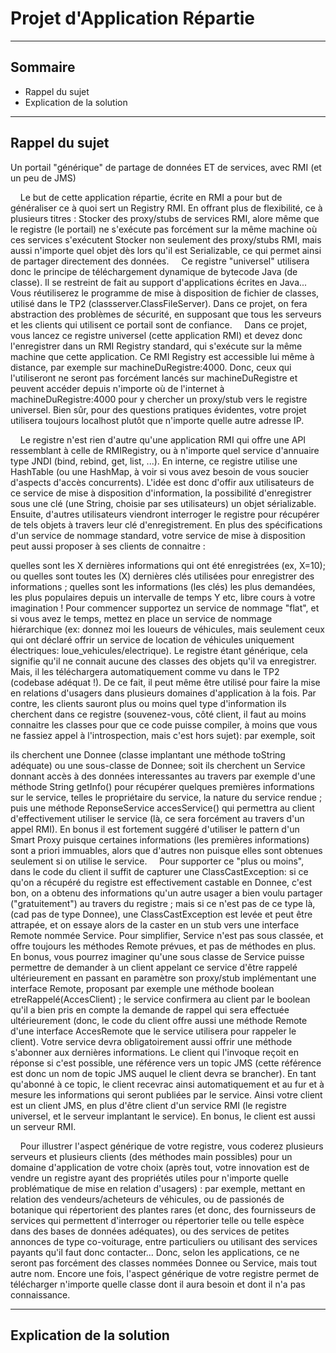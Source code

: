 # Projet d'Application Répartie
---------------

## Sommaire

* Rappel du sujet
* Explication de la solution


---------------

## Rappel du sujet

Un portail "générique" de partage de données ET de services, avec RMI (et un peu de JMS)

&nbsp;&nbsp;&nbsp;&nbsp;Le but de cette application répartie, écrite en RMI a pour but de généraliser ce à quoi sert un Registry RMI. En offrant plus de flexibilité, ce à plusieurs titres :
Stocker des proxy/stubs de services RMI, alore même que le registre (le portail) ne s'exécute pas forcément sur la même machine où ces services s'exécutent
Stocker non seulement des proxy/stubs RMI, mais aussi n'importe quel objet dès lors qu'il est Serializable, ce qui permet ainsi de partager directement des données.
&nbsp;&nbsp;&nbsp;&nbsp;Ce registre "universel" utilisera donc le principe de téléchargement dynamique de bytecode Java (de classe). Il se restreint de fait au support d'applications écrites en Java... Vous réutiliserez le programme de mise à disposition de fichier de classes, utilisé dans le TP2 (classserver.ClassFileServer). Dans ce projet, on fera abstraction des problèmes de sécurité, en supposant que tous les serveurs et les clients qui utilisent ce portail sont de confiance.
&nbsp;&nbsp;&nbsp;&nbsp;Dans ce projet, vous lancez ce registre universel (cette application RMI) et devez donc l'enregistrer dans un RMI Registry standard, qui s'exécute sur la même machine que cette application. Ce RMI Registry est accessible lui même à distance, par exemple sur machineDuRegistre:4000. Donc, ceux qui l'utiliseront ne seront pas forcément lancés sur machineDuRegistre et peuvent accéder depuis n'importe où de l'internet à machineDuRegistre:4000 pour y chercher un proxy/stub vers le registre universel. Bien sûr, pour des questions pratiques évidentes, votre projet utilisera toujours localhost plutôt que n'importe quelle autre adresse IP.

&nbsp;&nbsp;&nbsp;&nbsp;Le registre n'est rien d'autre qu'une application RMI qui offre une API ressemblant à celle de RMIRegistry, ou à n'importe quel service d'annuaire type JNDI (bind, rebind, get, list, ...). En interne, ce registre utilise une HashTable (ou une HashMap, à voir si vous avez besoin de vous soucier d'aspects d'accès concurrents). L'idée est donc d'offir aux utilisateurs de ce service de mise à disposition d'information, la possibilité d'enregistrer sous une clé (une String, choisie par ses utilisateurs) un objet sérializable. Ensuite, d'autres utilisateurs viendront interroger le registre pour récupérer de tels objets à travers leur clé d'enregistrement. En plus des spécifications d'un service de nommage standard, votre service de mise à disposition peut aussi proposer à ses clients de connaitre :

quelles sont les X dernières informations qui ont été enregistrées (ex, X=10);
ou quelles sont toutes les (X) dernières clés utilisées pour enregistrer des informations ;
quelles sont les informations (les clés) les plus demandées, les plus populaires depuis un intervalle de temps Y
etc, libre cours à votre imagination !
Pour commencer supportez un service de nommage "flat", et si vous avez le temps, mettez en place un service de nommage hiérarchique (ex: donnez moi les loueurs de véhicules, mais seulement ceux qui ont déclaré offrir un service de location de véhicules uniquement électriques: loue_vehicules/electrique). Le registre étant générique, cela signifie qu'il ne connait aucune des classes des objets qu'il va enregistrer. Mais, il les téléchargera automatiquement comme vu dans le TP2 (codebase adéquat !). De ce fait, il peut même être utilisé pour faire la mise en relations d'usagers dans plusieurs domaines d'application à la fois.
Par contre, les clients sauront plus ou moins quel type d'information ils cherchent dans ce registre (souvenez-vous, côté client, il faut au moins connaitre les classes pour que ce code puisse compiler, à moins que vous ne fassiez appel à l'introspection, mais c'est hors sujet): par exemple, soit

ils cherchent une Donnee (classe implantant une méthode toString adéquate) ou une sous-classe de Donnee;
soit ils cherchent un Service donnant accès à des données interessantes au travers par exemple d'une méthode String getInfo() pour récupérer quelques premières informations sur le service, telles le propriétaire du service, la nature du service rendue ; puis une méthode ReponseService accesService() qui permettra au client d'effectivement utiliser le service (là, ce sera forcément au travers d'un appel RMI). En bonus il est fortement suggéré d'utiliser le pattern d'un Smart Proxy puisque certaines informations (les premières informations) sont a priori immuables, alors que d'autres non puisque elles sont obtenues seulement si on utilise le service.
&nbsp;&nbsp;&nbsp;&nbsp;Pour supporter ce "plus ou moins", dans le code du client il suffit de capturer une ClassCastException: si ce qu'on a récupéré du registre est effectivement castable en Donnee, c'est bon, on a obtenu des informations qu'un autre usager a bien voulu partager ("gratuitement") au travers du registre ; mais si ce n'est pas de ce type là, (cad pas de type Donnee), une ClassCastException est levée et peut être attrapée, et on essaye alors de la caster en un stub vers une interface Remote nommée Service. Pour simplifier, Service n'est pas sous classée, et offre toujours les méthodes Remote prévues, et pas de méthodes en plus. En bonus, vous pourrez imaginer qu'une sous classe de Service puisse permettre de demander à un client appelant ce service d'être rappelé ultérieurement en passant en paramètre son proxy/stub implémentant une interface Remote, proposant par exemple une méthode boolean etreRappelé(AccesClient) ; le service confirmera au client par le boolean qu'il a bien pris en compte la demande de rappel qui sera effectuée ultérieurement (donc, le code du client offre aussi une méthode Remote d'une interface AccesRemote que le service utilisera pour rappeler le client). Votre service devra obligatoirement aussi offrir une méthode s'abonner aux dernières informations. Le client qui l'invoque reçoit en réponse si c'est possible, une référence vers un topic JMS (cette référence est donc un nom de topic JMS auquel le client devra se brancher). En tant qu'abonné à ce topic, le client recevrac ainsi automatiquement et au fur et à mesure les informations qui seront publiées par le service.
Ainsi votre client est un client JMS, en plus d'être client d'un service RMI (le registre universel, et le serveur implantant le service). En bonus, le client est aussi un serveur RMI.

&nbsp;&nbsp;&nbsp;&nbsp;Pour illustrer l'aspect générique de votre registre, vous coderez plusieurs serveurs et plusieurs clients (des méthodes main possibles) pour un domaine d'application de votre choix (après tout, votre innovation est de vendre un registre ayant des propriétés utiles pour n'importe quelle problématique de mise en relation d'usagers) : par exemple, mettant en relation des vendeurs/acheteurs de véhicules, ou de passionés de botanique qui répertorient des plantes rares (et donc, des fournisseurs de services qui permettent d'interroger ou répertorier telle ou telle espèce dans des bases de données adéquates), ou des services de petites annonces de type co-voiturage, entre particuliers ou utilisant des services payants qu'il faut donc contacter... Donc, selon les applications, ce ne seront pas forcément des classes nommées Donnee ou Service, mais tout autre nom. Encore une fois, l'aspect générique de votre registre permet de télécharger n'importe quelle classe dont il aura besoin et dont il n'a pas connaissance.

----------------------------------

## Explication de la solution


